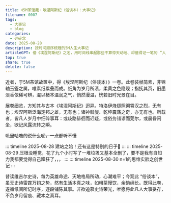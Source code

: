 ```yaml
---  
title: 《5M茶馆藏・埃涅阿斯纪（俗谈本）：大事记》  
filename: 0007  
tags:  
  - 大事记  
  - blog
categories:  
  - 碎碎念
date: 2025-08-28  
description: 按时间顺序梳理的5M人生大事记  
articleGPT: 借《埃涅阿斯纪》之名，用时间线串起那些不算惊天动地、却值得记一笔的 “人生小事”  
top: true  
share: true  
delete: false  
---  
```


近者，于5M茶馆故箧中，得《埃涅阿斯纪（俗谈本）》一卷。此卷装帧简素，非锦轴玉签之属，唯素纸累叠而成。纸角为岁月所渍，柔黄之色隐现；指抚其页，旧墨淡香依稀可辨，混以楮本温润之气，悄然漫溢，恍若旧时光景在目。  

展卷细览，方知其与古本《埃涅阿斯纪》迥异。特洛伊烽燧照彻霄汉之烈，无有也；埃涅阿斯泛海定邦之雄，无有也；诸神斡旋、乾坤震荡之奇，亦无有也。所载者，皆凡人岁月中细碎事耳：或歧路徘徊而迟疑，或俗务错谬而莞尔，或晨昏闲坐，欲记风露流转之瞬。  

~~叽里咕噜的说什么呢，一点都听不懂~~

::: timeline 2025-08-28
建站之始！还有这是特别的日子🎉
:::
::: timeline 2025-08-29
压根没睡觉，花了九个小时写了一堆垃圾又基本全删了，要不是我有自知力我都要觉得自己躁狂了，，，
:::
::: timeline 2025-08-30
n=1的思维实验之创世记
:::

昔读维吉尔史诗，每为英雄命途、天地格局所动，心潮难平；今观此 “俗谈本”，虽无史诗雷霆万钧之势，然有生活本真之味，如粗茶慢饮，余韵绵长。既得此卷，遂循纸间所记时序，逐段铺陈其事。非欲追慕史诗荣光，唯愿将此凡人大事妥存，不负岁月留痕、藏本之真耳。  
